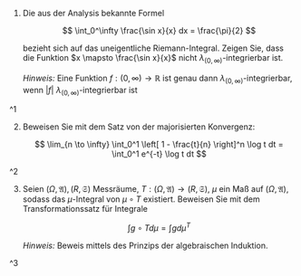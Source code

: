 1. Die aus der Analysis bekannte Formel
	
	$$
		\int_0^\infty \frac{\sin x}{x} dx = \frac{\pi}{2}
	$$
	
	bezieht sich auf das uneigentliche Riemann-Integral.
	Zeigen Sie, dass die Funktion $x \mapsto \frac{\sin x}{x}$ nicht $\lambda_{(0, \infty)}$-integrierbar ist.
	
	*Hinweis:* Eine Funktion $f : (0, \infty) \to \mathbb{R}$ ist genau dann $\lambda_{(0, \infty)}$-integrierbar, wenn $|f|$ $\lambda_{(0, \infty)}$-integrierbar ist

^1

2. Beweisen Sie mit dem Satz von der majorisierten Konvergenz:
	
	$$
		\lim_{n \to \infty} \int_0^1 \left[ 1 - \frac{t}{n} \right]^n \log t dt = \int_0^1 e^{-t} \log t dt
	$$

^2

3. Seien $(\Omega, \mathfrak{A}), (R, \mathfrak{S})$ Messräume, $T : (\Omega, \mathfrak{A}) \to (R, \mathfrak{S})$, $\mu$ ein Maß auf $(\Omega, \mathfrak{A})$, sodass das $\mu$-Integral von $\mu \circ T$ existiert.
	Beweisen Sie mit dem Transformationssatz für Integrale
	
	$$
		\int g \circ T d\mu = \int g d\mu^T
	$$
	
	*Hinweis:* Beweis mittels des Prinzips der algebraischen Induktion.

^3